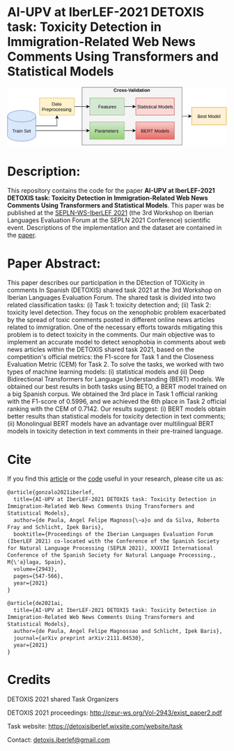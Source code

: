# AI-UPV at IberLEF-2021 DETOXIS task: Toxicity Detection in Immigration-Related Web News Comments Using Transformers and Statistical Models

![ScreenShot](General_cross-validation_diagram.png)

# Description:
This repository contains the code for the paper **AI-UPV at IberLEF-2021 DETOXIS task: Toxicity Detection in Immigration-Related Web News Comments Using Transformers and Statistical Models**. This paper was be published at the [SEPLN-WS-IberLEF 2021](http://ceur-ws.org/Vol-2943/
) (the 3rd Workshop on Iberian Languages Evaluation Forum at the SEPLN 2021 Conference) scientific event. Descriptions of the implementation and the dataset are contained in the [paper](http://ceur-ws.org/Vol-2943/detoxis_paper2.pdf).

# Paper Abstract:
This paper describes our participation in the DEtection of TOXicity in comments In Spanish (DETOXIS) shared task 2021 at the 3rd Workshop on Iberian Languages Evaluation Forum. The shared task is divided into two related classification tasks: (i) Task 1: toxicity detection and; (ii) Task 2: toxicity level detection. They focus on the xenophobic problem exacerbated by the spread of toxic comments posted in different online news articles related to immigration. One of the necessary efforts towards mitigating this problem is to detect toxicity in the comments. Our main objective was to implement an accurate model to detect xenophobia in comments about web news articles within the DETOXIS shared task 2021, based on the competition's official metrics: the F1-score for Task 1 and the Closeness Evaluation Metric (CEM) for Task 2. To solve the tasks, we worked with two types of machine learning models: (i) statistical models and (ii) Deep Bidirectional Transformers for Language Understanding (BERT) models. We obtained our best results in both tasks using BETO, a BERT model trained on a big Spanish corpus. We obtained the 3rd place in Task 1 official ranking with the F1-score of 0.5996, and we achieved the 6th place in Task 2 official ranking with the CEM of 0.7142. Our results suggest: (i) BERT models obtain better results than statistical models for toxicity detection in text comments; (ii) Monolingual BERT models have an advantage over multilingual BERT models in toxicity detection in text comments in their pre-trained language.

# Cite
If you find this [article](http://ceur-ws.org/Vol-2943/detoxis_paper2.pdf) or the [code](https://github.com/AngelFelipeMP/Machine-Learning-Tweets-Classification) useful in your research, please cite us as:

```
@article{gonzalo2021iberlef,
  title={AI-UPV at IberLEF-2021 DETOXIS task: Toxicity Detection in Immigration-Related Web News Comments Using Transformers and Statistical Models},
  author={de Paula, Angel Felipe Magnoss{\~a}o and da Silva, Roberto Fray and Schlicht, Ipek Baris},
  booktitle={Proceedings of the Iberian Languages Evaluation Forum (IberLEF 2021) co-located with the Conference of the Spanish Society for Natural Language Processing (SEPLN 2021), XXXVII International Conference of the Spanish Society for Natural Language Processing., M{\'a}laga, Spain},
  volume={2943},
  pages={547-566},
  year={2021}
}
```

```
@article{de2021ai,
  title={AI-UPV at IberLEF-2021 DETOXIS task: Toxicity Detection in Immigration-Related Web News Comments Using Transformers and Statistical Models},
  author={de Paula, Angel Felipe Magnossao and Schlicht, Ipek Baris},
  journal={arXiv preprint arXiv:2111.04530},
  year={2021}
}
```

  

# Credits
DETOXIS 2021 shared Task Organizers

DETOXIS 2021 proceedings: http://ceur-ws.org/Vol-2943/exist_paper2.pdf

Task website: https://detoxisiberlef.wixsite.com/website/task

Contact: detoxis.iberlef@gmail.com
<!--stackedit_data:
eyJoaXN0b3J5IjpbLTU5ODE0NjkzOCwtNTIzNTI0NTcwLDkxMj
Y0NDMzNSwtMTgxMjQ4ODM5MywtMTM2NDA3MTI4NCw1MTMyNjgy
NTUsLTE2Mzc4MTg0MzksNzkwMDg4NDQyLC0yMDk2MjMxODk2XX
0=
-->
